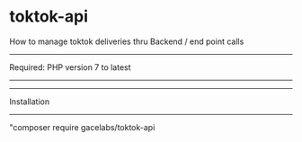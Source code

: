 # toktok-api
How to manage toktok deliveries thru Backend / end point calls

*******************
Required: PHP version 7 to latest
*******************

************
Installation
************
"composer require gacelabs/toktok-api
